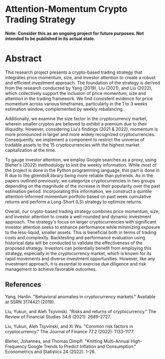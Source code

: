 # Attention-Momentum Crypto Trading Strategy

**Note: Consider this as an ongoing project for future purposes. Not intended to be published in its actual state.**

# Abstract

This research project presents a crypto-based trading strategy that integrates price momentum, size, and investor attention to create a robust and efficient investment approach. The foundation of the strategy is derived from the research conducted by Yang (2019), Liu (2021), and Liu (2022), which collectively support the inclusion of price momentum, size and attention in the trading framework. We find consistent evidence for price momentum across various timeframes, particularly in the 1 to 3 weeks estimation window, complemented by weekly rebalancing.

Additionally, we examine the size factor in the cryptocurrency market, wherein smaller cryptos are believed to exhibit a premium due to their illiquidity. However, considering Liu's findings (2021 & 2022), momentum is more pronounced in larger and more widely recognized cryptocurrencies. Consequently, we implement a component to restrict the universe of tradable assets to the 15 cryptocurrencies with the highest market capitalization at the time.

To gauge investor attention, we employ Google searches as a proxy, using Bleher's (2022) methodology to knit the weekly information. While most of the project is done in the Python programming language, this part is done in R due to the gtrendsR library being more reliable than pytrends. As in the papers outlined previously, we categorize cryptocurrencies in two groups depending on the magnitude of the increase in their popularity over the past estimation period. Incorporating this information, we construct a quintile attention-informed momentum portfolio based on past week cumulative returns and perform a Long-Short (LS) strategy to optimize returns.

Overall, our crypto-based trading strategy combines price momentum, size, and investor attention to create a well-rounded and dynamic investment approach. The strategy's focus on larger cryptocurrencies with significant investor attention seeks to enhance performance while minimizing exposure to the less-liquid, smaller assets. This is beneficial both in terms of trading costs and complexity. Backtesting and performance evaluation using historical data will be conducted to validate the effectiveness of the proposed strategy. Investors can potentially benefit from employing this strategy, especially in the cryptocurrency market, which is known for its rapid movements and diverse investment opportunities. However, like any investment approach, it is essential to exercise due diligence and risk management to achieve favorable outcomes.

## References 

Yang, Hanlin. "Behavioral anomalies in cryptocurrency markets." Available at SSRN 3174421 (2019).

Liu, Yukun, and Aleh Tsyvinski. "Risks and returns of cryptocurrency." The Review of Financial Studies 34.6 (2021): 2689-2727.

Liu, Yukun, Aleh Tsyvinski, and Xi Wu. "Common risk factors in cryptocurrency." The Journal of Finance 77.2 (2022): 1133-1177.

Bleher, Johannes, and Thomas Dimpfl. "Knitting Multi-Annual High-Frequency Google Trends to Predict Inflation and Consumption." Econometrics and Statistics 24 (2022): 1-26.
